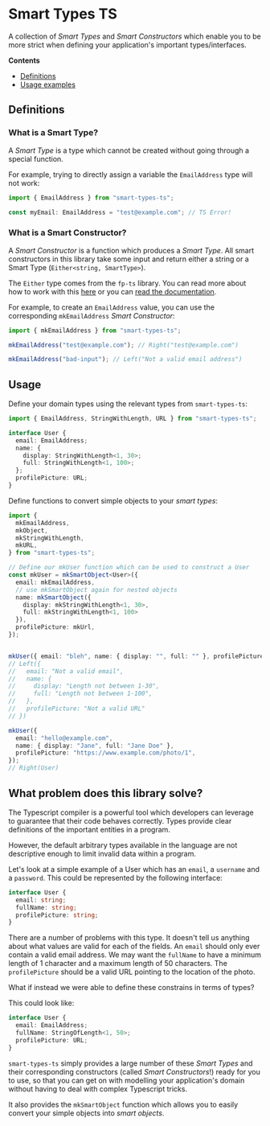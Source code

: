 # Smart Types TS

A collection of _Smart Types_ and _Smart Constructors_ which enable you to be more strict when defining
your application's important types/interfaces.

**Contents**

- [Definitions](#definitions)
- [Usage examples](#usage)

## Definitions

### What is a Smart Type?

A _Smart Type_ is a type which cannot be created without going through a special function.

For example, trying to directly assign a variable the `EmailAddress` type will not work:

```ts
import { EmailAddress } from "smart-types-ts";

const myEmail: EmailAddress = "test@example.com"; // TS Error!
```

### What is a Smart Constructor?

A _Smart Constructor_ is a function which produces a _Smart Type_. All smart constructors in this
library take some input and return either a string or a Smart Type (`Either<string, SmartType>`).

The `Either` type comes from the `fp-ts` library. You can read more about how to work with this
[here](https://rlee.dev/writing/practical-guide-to-fp-ts-part-3#why-use-eithers) or you can
[read the documentation](https://gcanti.github.io/fp-ts/modules/Either.ts.html).

For example, to create an `EmailAddress` value, you can use the corresponding `mkEmailAddress`
_Smart Constructor_:

```ts
import { mkEmailAddress } from "smart-types-ts";

mkEmailAddress("test@example.com"); // Right("test@example.com")

mkEmailAddress("bad-input"); // Left("Not a valid email address")
```

## Usage

Define your domain types using the relevant types from `smart-types-ts`:

```ts
import { EmailAddress, StringWithLength, URL } from "smart-types-ts";

interface User {
  email: EmailAddress;
  name: {
    display: StringWithLength<1, 30>;
    full: StringWithLength<1, 100>;
  };
  profilePicture: URL;
}
```

Define functions to convert simple objects to your _smart types_:

```ts
import {
  mkEmailAddress,
  mkObject,
  mkStringWithLength,
  mkURL,
} from "smart-types-ts";

// Define our mkUser function which can be used to construct a User
const mkUser = mkSmartObject<User>({
  email: mkEmailAddress,
  // use mkSmartObject again for nested objects
  name: mkSmartObject({
    display: mkStringWithLength<1, 30>,
    full: mkStringWithLength<1, 100>
  }),
  profilePicture: mkUrl,
});


mkUser({ email: "bleh", name: { display: "", full: "" }, profilePicture: "bad-url" });
// Left({
//   email: "Not a valid email",
//   name: {
//     display: "Length not between 1-30",
//     full: "Length not between 1-100",
//   },
//   profilePicture: "Not a valid URL"
// })

mkUser({
  email: "hello@example.com",
  name: { display: "Jane", full: "Jane Doe" },
  profilePicture: "https://www.example.com/photo/1",
});
// Right(User)
```

## What problem does this library solve?

The Typescript compiler is a powerful tool which developers can leverage to guarantee
that their code behaves correctly. Types provide clear definitions of the important entities
in a program.

However, the default arbitrary types available in the language are not descriptive enough to
limit invalid data within a program.

Let's look at a simple example of a User which has an `email`, a `username` and a `password`.
This could be represented by the following interface:

```ts
interface User {
  email: string;
  fullName: string;
  profilePicture: string;
}
```

There are a number of problems with this type. It doesn't tell us anything about what values
are valid for each of the fields. An `email` should only ever contain a valid email address.
We may want the `fullName` to have a minimum length of 1 character and a maximum length of 50
characters. The `profilePicture` should be a valid URL pointing to the location of the photo.

What if instead we were able to define these constrains in terms of types?

This could look like:

```ts
interface User {
  email: EmailAddress;
  fullName: StringOfLength<1, 50>;
  profilePicture: URL;
}
```

`smart-types-ts` simply provides a large number of these _Smart Types_ and their corresponding
constructors (called _Smart Constructors_!) ready for you to use, so that you can get on with
modelling your application's domain without having to deal with complex Typescript tricks.

It also provides the `mkSmartObject` function which allows you to easily convert your simple
objects into _smart objects_.
